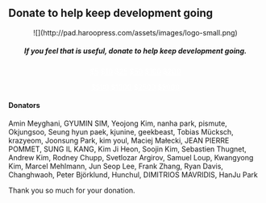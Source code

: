 ## Donate to help keep development going
<center>
![](http://pad.haroopress.com/assets/images/logo-small.png)
</center>

<h5 style="text-align:center;">
	If you feel that is useful, donate to help keep development going.</h5>
<p> </p>
<p> </p>
<p style="text-align:center;">
<a href="https://www.paypal.com/cgi-bin/webscr?cmd=_s-xclick&hosted_button_id=F7A6CN8KBMF7J" class="btn btn-large btn-primary" target="_blank" style="color:#fff;">$5</a>
<a href="https://www.paypal.com/cgi-bin/webscr?cmd=_s-xclick&hosted_button_id=FFZRJ6QVASMZJ" class="btn btn-large btn-primary" target="_blank" style="color:#fff;">$10</a>
<a href="https://www.paypal.com/cgi-bin/webscr?cmd=_s-xclick&hosted_button_id=FEFMLNAMJQJ86" class="btn btn-large btn-primary" target="_blank" style="color:#fff;">$25</a>
<a href="https://www.paypal.com/cgi-bin/webscr?cmd=_s-xclick&hosted_button_id=4VXMBSMX2CFM6" class="btn btn-large btn-primary" target="_blank" style="color:#fff;">$50</a>
<a href="https://www.paypal.com/cgi-bin/webscr?cmd=_s-xclick&hosted_button_id=88WE6QJEYGLW2" class="btn btn-large btn-primary" target="_blank" style="color:#fff;">$100</a>
<a href="https://www.paypal.com/cgi-bin/webscr?cmd=_s-xclick&hosted_button_id=Y6K5XFSNLTQRE" class="btn btn-large btn-primary" target="_blank" style="color:#fff;">$200</a>
</p>
<p style="text-align:center;">
<a href="https://www.paypal.com/cgi-bin/webscr?cmd=_s-xclick&hosted_button_id=3SHSPHGUGYWH4" class="btn btn-large btn-primary" target="_blank" style="color:#fff;">$500</a>
<a href="https://www.paypal.com/cgi-bin/webscr?cmd=_s-xclick&hosted_button_id=7BBSAZE6F76XJ" class="btn btn-large btn-primary" target="_blank" style="color:#fff;">$1000</a>
<a href="https://www.paypal.com/cgi-bin/webscr?cmd=_s-xclick&hosted_button_id=KTCKCD55RXB58" class="btn btn-large btn-primary" target="_blank" style="color:#fff;">$2500</a>
<a href="https://www.paypal.com/cgi-bin/webscr?cmd=_s-xclick&hosted_button_id=XL3TJK5DSAA9S" class="btn btn-large btn-primary" target="_blank" style="color:#fff;">$5000</a>
</p>

#### Donators

Amin Meyghani, GYUMIN SIM, Yeojong Kim, nanha park, pismute, Okjungsoo, Seung hyun paek, kjunine, geekbeast, Tobias Mücksch, krazyeom, Joonsung Park, kim youl, Maciej Małecki, JEAN PIERRE POMMET, SUNG IL KANG, Kim Ji Heon, Soojin Kim, Sebastien Thugnet, Andrew Kim, Rodney Chupp, Svetlozar Argirov, Samuel Loup, Kwangyong Kim, Marcel Mehlmann, Jun Seop Lee, Frank Zhang, Ryan Davis, Changhwaoh, Peter Björklund, Hunchul, DIMITRIOS MAVRIDIS, HanJu Park

Thank you so much for your donation.